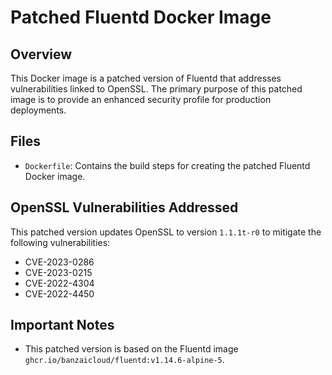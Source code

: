 # Patched Fluentd Docker Image

## Overview

This Docker image is a patched version of Fluentd that addresses vulnerabilities linked to OpenSSL. The primary purpose of this patched image is to provide an enhanced security profile for production deployments.

## Files

- `Dockerfile`: Contains the build steps for creating the patched Fluentd Docker image.

## OpenSSL Vulnerabilities Addressed

This patched version updates OpenSSL to version `1.1.1t-r0` to mitigate the following vulnerabilities:

- CVE-2023-0286
- CVE-2023-0215
- CVE-2022-4304
- CVE-2022-4450

## Important Notes

- This patched version is based on the Fluentd image `ghcr.io/banzaicloud/fluentd:v1.14.6-alpine-5`.
